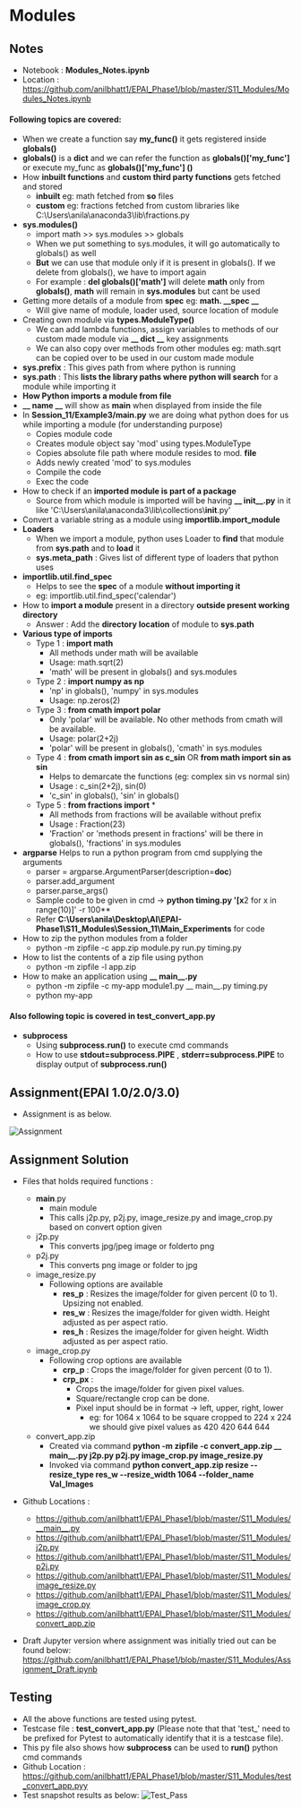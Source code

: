 # Modules

## Notes

- Notebook : **Modules_Notes.ipynb**
- Location : https://github.com/anilbhatt1/EPAI_Phase1/blob/master/S11_Modules/Modules_Notes.ipynb

#### Following topics are covered:

- When we create a function say **my_func()** it gets registered inside **globals()**
- **globals()** is a **dict** and we can refer the function as **globals()['my_func']** or execute my_func as **globals()['my_func'] ()**
- How **inbuilt functions** and **custom third party functions** gets fetched and stored
    - **inbuilt** eg: math fetched from **so** files
    - **custom** eg: fractions fetched from custom libraries like C:\\Users\\anila\\anaconda3\\lib\\fractions.py 
- **sys.modules()**
    - import math >> sys.modules >> globals
    - When we put something to sys.modules, it will go automatically to globals() as well
    - **But** we can use that module only if it is present in globals(). If we delete from globals(), we have to import again
    - For example : **del globals()['math']** will delete **math** only from **globals()**, **math** will remain in **sys.modules** but cant be used
- Getting more details of a module from **__spec__** eg: **math. __spec __**
    - Will give name of module, loader used, source location of module
- Creating own module via **types.ModuleType()**
    - We can add lambda functions, assign variables to methods of our custom made module via **__ dict __** key assignments
    - We can also copy over methods from other modules eg: math.sqrt can be copied over to be used in our custom made module
- **sys.prefix** : This gives path from where python is running
- **sys.path** : This **lists the library paths where python will search** for a module while importing it
- **How Python imports a module from file**
- **__ name __** will show as **main** when displayed from inside the file
- In **Session_11/Example3/main.py** we are doing what python does for us while importing a module (for understanding purpose)
    - Copies module code 
    - Creates module object say 'mod' using types.ModuleType
    - Copies absolute file path where module resides to mod. __file__ 
    - Adds newly created 'mod' to sys.modules
    - Compile the code
    - Exec the code
- How to check if an **imported module is part of a package** 
	- Source from which module is imported will be having **__ init__.py** in it like 'C:\\Users\\anila\\anaconda3\\lib\\collections\\__init__.py'
- Convert a variable string as a module using **importlib.import_module**
- **Loaders** 
    - When we import a module, python uses Loader to **find** that module from **sys.path** and to **load** it
    - **sys.meta_path** : Gives list of different type of loaders that python uses
- **importlib.util.find_spec** 
    - Helps to see the **spec** of a module **without importing it**
    - eg: importlib.util.find_spec('calendar')
- How to **import a module** present in a directory **outside present working directory**
    - Answer : Add the **directory location** of module to **sys.path**
- **Various type of imports**
    - Type 1 : **import math**
        - All methods under math will be available
        - Usage: math.sqrt(2)
        - 'math' will be present in globals() and sys.modules
    - Type 2 : **import numpy as np**
        - 'np' in globals(), 'numpy' in sys.modules
        - Usage: np.zeros(2)
    - Type 3 : **from cmath import polar**
        - Only 'polar' will be available. No other methods from cmath will be available.
        - Usage: polar(2+2j)
        - 'polar' will be present in globals(), 'cmath' in sys.modules
    - Type 4 : **from cmath import sin as c_sin** OR   **from math import sin as sin**
        - Helps to demarcate the functions (eg: complex sin vs normal sin)
        - Usage : c_sin(2+2j), sin(0)
        - 'c_sin' in globals(), 'sin' in globals()
    - Type 5 : **from fractions import** *
        - All methods from fractions will be available without prefix
        - Usage : Fraction(23)
        - 'Fraction' or 'methods present in fractions' will be there in globals(), 'fractions' in sys.modules
- **argparse**  Helps to run a python program from cmd supplying the arguments
	- parser = argparse.ArgumentParser(description=__doc__)
	- parser.add_argument
	- parser.parse_args()
	- Sample code to be given in cmd -> **python timing.py '[x**2 for x in range(10)]' -r 100**
	- Refer **C:\Users\anila\Desktop\AI\EPAI-Phase1\S11_Modules\Session_11\Main_Experiments** for code
- How to zip the python modules from a folder
    -  python -m zipfile -c app.zip module.py run.py timing.py
- How to list the contents of a zip file using python
    - python -m zipfile -l app.zip
- How to make an application using **__ main__.py**
    - python -m zipfile -c my-app  module1.py __ main__.py timing.py
    - python my-app

#### Also following topic is covered in test_convert_app.py
- **subprocess**
    - Using **subprocess.run()** to execute cmd commands
    - How to use **stdout=subprocess.PIPE** , **stderr=subprocess.PIPE** to display output of **subprocess.run()**    

## Assignment(EPAI 1.0/2.0/3.0)

- Assignment is as below.

![Assignment](https://github.com/anilbhatt1/EPAI_Phase1/blob/master/S11_Modules/Assignment.png)

## Assignment Solution

- Files that holds required functions :
    - __main__.py
        - main module 
        - This calls j2p.py, p2j.py, image_resize.py and image_crop.py based on convert option given
    - j2p.py  
        - This converts jpg/jpeg image or folderto png
    - p2j.py 
        - This converts png image or folder to jpg
    - image_resize.py
        - Following options are available
            - **res_p** : Resizes the image/folder for given percent (0 to 1). Upsizing not enabled.
            - **res_w** : Resizes the image/folder for given width. Height adjusted as per aspect ratio.
            - **res_h** : Resizes the image/folder for given height. Width adjusted as per aspect ratio.
    - image_crop.py
        - Following crop options are available
            - **crp_p** : Crops the image/folder for given percent (0 to 1).
            - **crp_px** : 
                - Crops the image/folder for given pixel values.
                - Square/rectangle crop can be done.
                - Pixel input should be in format -> left, upper, right, lower
                    - eg: for 1064 x 1064 to be square cropped to 224 x 224 we should give pixel values  as 420 420 644 644
    - convert_app.zip
        - Created via command **python -m zipfile -c convert_app.zip __ main__.py j2p.py p2j.py image_crop.py image_resize.py**
        - Invoked via command **python convert_app.zip resize --resize_type res_w --resize_width 1064 --folder_name Val_Images**
                 
- Github Locations : 
    - https://github.com/anilbhatt1/EPAI_Phase1/blob/master/S11_Modules/__main__.py
    - https://github.com/anilbhatt1/EPAI_Phase1/blob/master/S11_Modules/j2p.py
    - https://github.com/anilbhatt1/EPAI_Phase1/blob/master/S11_Modules/p2j.py
    - https://github.com/anilbhatt1/EPAI_Phase1/blob/master/S11_Modules/image_resize.py
    - https://github.com/anilbhatt1/EPAI_Phase1/blob/master/S11_Modules/image_crop.py
    - https://github.com/anilbhatt1/EPAI_Phase1/blob/master/S11_Modules/convert_app.zip

- Draft Jupyter version where assignment was initially tried out can be found below:
https://github.com/anilbhatt1/EPAI_Phase1/blob/master/S11_Modules/Assignment_Draft.ipynb

## Testing
- All the above functions are tested using pytest.
- Testcase file : **test_convert_app.py** (Please note that that 'test_' need to be prefixed for Pytest to automatically identify that it is a testcase file).
- This py file also shows how **subprocess** can be used to **run()** python cmd commands
- Github Location : https://github.com/anilbhatt1/EPAI_Phase1/blob/master/S11_Modules/test_convert_app.pyy
- Test snapshot results as below:
![Test_Pass](https://github.com/anilbhatt1/EPAI_Phase1/blob/master/S11_Modules/Test_Passed_Snapshot.png)

